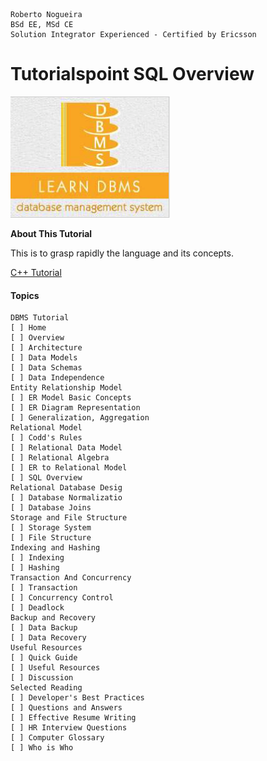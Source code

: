 ```
Roberto Nogueira  
BSd EE, MSd CE
Solution Integrator Experienced - Certified by Ericsson
```
# Tutorialspoint SQL Overview

![ebook cover](images/tutorialspoint-sql-overview.png)

**About This Tutorial**

This is to grasp rapidly the language and its concepts.

[C++ Tutorial](https://www.tutorialspoint.com/cplusplus/index.htm)

#### Topics
```
DBMS Tutorial
[ ] Home
[ ] Overview
[ ] Architecture
[ ] Data Models
[ ] Data Schemas
[ ] Data Independence
Entity Relationship Model
[ ] ER Model Basic Concepts
[ ] ER Diagram Representation
[ ] Generalization, Aggregation
Relational Model
[ ] Codd's Rules
[ ] Relational Data Model
[ ] Relational Algebra
[ ] ER to Relational Model
[ ] SQL Overview
Relational Database Desig
[ ] Database Normalizatio
[ ] Database Joins
Storage and File Structure
[ ] Storage System
[ ] File Structure
Indexing and Hashing
[ ] Indexing
[ ] Hashing
Transaction And Concurrency
[ ] Transaction
[ ] Concurrency Control
[ ] Deadlock
Backup and Recovery
[ ] Data Backup
[ ] Data Recovery
Useful Resources
[ ] Quick Guide
[ ] Useful Resources
[ ] Discussion
Selected Reading
[ ] Developer's Best Practices
[ ] Questions and Answers
[ ] Effective Resume Writing
[ ] HR Interview Questions
[ ] Computer Glossary
[ ] Who is Who
```

